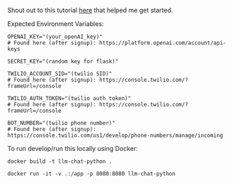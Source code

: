 Shout out to this tutorial [here](https://www.twilio.com/blog/openai-gpt-3-chatbot-python-twilio-sms) that helped me get started.

Expected Environment Variables:
```
OPENAI_KEY="(your_openAI_key)"
# Found here (after signup): https://platform.openai.com/account/api-keys

SECRET_KEY="(random key for flask)"

TWILIO_ACCOUNT_SID="(twilio SID)"
# Found here (after signup): https://console.twilio.com/?frameUrl=/console

TWILIO_AUTH_TOKEN="(twilio auth token)"
# Found here (after signup): https://console.twilio.com/?frameUrl=/console

BOT_NUMBER="(twilio phone number)"
# Found here (after signup): https://console.twilio.com/us1/develop/phone-numbers/manage/incoming
```

To run develop/run this locally using Docker:

```
docker build -t llm-chat-python .

docker run -it -v .:/app -p 8080:8080 llm-chat-python
```